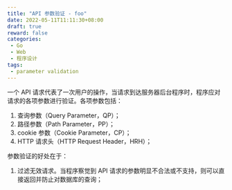 ```yaml
---
title: "API 参数验证 - foo"
date: 2022-05-11T11:11:30+08:00
draft: true
reward: false
categories:
 - Go
 - Web
 - 程序设计
tags:
 - parameter validation
---
```


一个 API 请求代表了一次用户的操作，当请求到达服务器后台程序时，程序应对请求的各项参数进行验证。各项参数包括：

1. 查询参数（Query Parameter，QP）；
2. 路径参数（Path Parameter，PP）；
3. cookie 参数（Cookie Parameter，CP）；
4. HTTP 请求头（HTTP Request Header，HRH）；

参数验证的好处在于：

1. 过滤无效请求。当程序察觉到 API 请求的参数明显不合法或不支持，则可以直接返回并防止对数据库的查询；